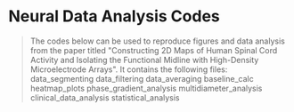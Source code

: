 # Neural Data Analysis Codes

> The codes below can be used to reproduce figures and data analysis from the paper titled "Constructing 2D Maps of Human Spinal Cord Activity and Isolating the Functional Midline with High-Density Microelectrode Arrays". It contains the following files: data_segmenting data_filtering data_averaging baseline_calc heatmap_plots phase_gradient_analysis multidiameter_analysis clinical_data_analysis statistical_analysis
